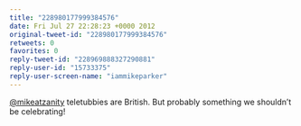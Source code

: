 ```yaml
---
title: "228980177999384576"
date: Fri Jul 27 22:28:23 +0000 2012
original-tweet-id: "228980177999384576"
retweets: 0
favorites: 0
reply-tweet-id: "228969888327290881"
reply-user-id: "15733375"
reply-user-screen-name: "iammikeparker"
---
```

<a href="https://twitter.com/mikeatzanity">@mikeatzanity</a> teletubbies are British. But probably something we shouldn’t be celebrating!
